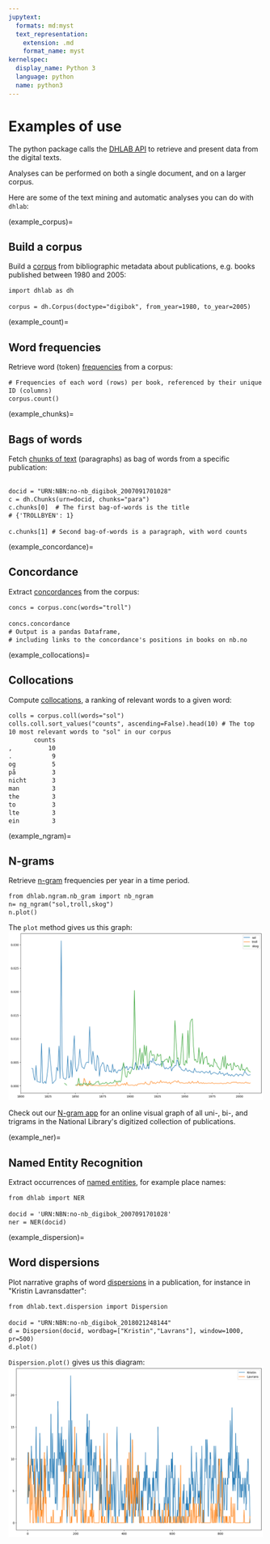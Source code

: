 ```yaml
---
jupytext:
  formats: md:myst
  text_representation:
    extension: .md
    format_name: myst
kernelspec:
  display_name: Python 3
  language: python
  name: python3
---
```


# Examples of use

The python package calls the [DHLAB API](https://api.nb.no/dhlab/) to retrieve and present data from the digital texts.

Analyses can be performed on both a single document, and on a larger corpus.

<!-- start example-use -->

Here are some of the text mining and automatic analyses you can do with `dhlab`:

(example_corpus)=
## Build a corpus

Build a [corpus](#text.corpus.Corpus) from bibliographic metadata about publications, e.g. books published between 1980 and 2005:

```{code-block}
import dhlab as dh

corpus = dh.Corpus(doctype="digibok", from_year=1980, to_year=2005)
```

(example_count)=
## Word frequencies

Retrieve word (token) [frequencies](#text.corpus.Corpus.count) from a corpus:

```{code-block}
# Frequencies of each word (rows) per book, referenced by their unique ID (columns) 
corpus.count()
```

(example_chunks)=
## Bags of words

Fetch [chunks of text](#text.chunking.Chunks) (paragraphs) as bag of words from a specific publication:

```{code-block}

docid = "URN:NBN:no-nb_digibok_2007091701028"
c = dh.Chunks(urn=docid, chunks="para")
c.chunks[0]  # The first bag-of-words is the title
# {'TROLLBYEN': 1}

c.chunks[1] # Second bag-of-words is a paragraph, with word counts
```

(example_concordance)=
## Concordance

Extract [concordances](#text.conc_coll.Concordance) from the corpus:

```{code-block}
concs = corpus.conc(words="troll")

concs.concordance  
# Output is a pandas Dataframe, 
# including links to the concordance's positions in books on nb.no
```

(example_collocations)=
## Collocations

Compute [collocations](#text.conc_coll.Collocations), a ranking of relevant words to a given word:

```{code-block}
colls = corpus.coll(words="sol")
colls.coll.sort_values("counts", ascending=False).head(10) # The top 10 most relevant words to "sol" in our corpus
       counts
,          10
.           9
og          5
på          3
nicht       3
man         3
the         3
to          3
lte         3
ein         3
```

(example_ngram)=
## N-grams

Retrieve [n-gram](#ngram.nb_ngram.nb_ngram) frequencies per year in a time period.

```{code-block}
from dhlab.ngram.nb_gram import nb_ngram
n= ng_ngram("sol,troll,skog")
n.plot()
```

The `plot` method gives us this graph:
![image](./_images/plot_ngram.png)

Check out our [N-gram app](https://www.nb.no/ngram/#1_1_1__1_1_3_1810%2C2022_2_2_2_12_2) for an online visual graph of all uni-, bi-, and trigrams in the National Library's digitized collection of publications.

(example_ner)=
## Named Entity Recognition

Extract occurrences of [named entities](#text.parse.NER), for example place names:

```{code-block}
from dhlab import NER

docid = 'URN:NBN:no-nb_digibok_2007091701028'
ner = NER(docid)
```

(example_dispersion)=
## Word dispersions

Plot narrative graphs of word [dispersions](#text.dispersion.Dispersion) in a publication, for instance in "Kristin Lavransdatter":

```{code-block}
from dhlab.text.dispersion import Dispersion

docid = "URN:NBN:no-nb_digibok_2018021248144"
d = Dispersion(docid, wordbag=["Kristin","Lavrans"], window=1000, pr=500)
d.plot()
```

`Dispersion.plot()` gives us this diagram:
![image](./_images/dispersion_plot.png)

<!-- end example-use -->
